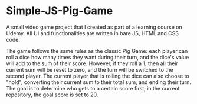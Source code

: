 # Simple-JS-Pig-Game

A small video game project that I created as part of a learning course on Udemy. All UI and functionalities are written in bare JS, HTML and CSS code.

The game follows the same rules as the classic Pig Game: each player can roll a dice how many times they want during their turn, and the dice's value will add to the sum of their score.  However, if they roll a 1, then all their current sum will be reset to zero, and the turn will be switched to the second player. The current player that is rolling the dice can also choose to "hold", converting their current sum to their total sum, and ending their turn. The goal is to determine who gets to a certain score first; in the current repository, the goal score is set to 20.
